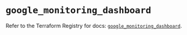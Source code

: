 # `google_monitoring_dashboard`

Refer to the Terraform Registry for docs: [`google_monitoring_dashboard`](https://registry.terraform.io/providers/hashicorp/google-beta/6.4.0/docs/resources/google_monitoring_dashboard).
